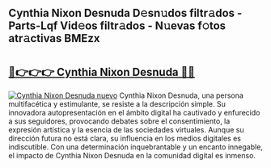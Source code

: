 ## Cynthia Nixon Desnuda D𝚎sn𝚞dos filtr𝚊dos - Parts-Lqf Vid𝚎os filtr𝚊dos - N𝚞evas f𝚘tos atr𝚊ctivas BMEzx

# <h2><a href="http://mb8qz2.tromn.icu/?c=Cynthia+Nixon+Desnuda">🔗👉👉👉 Cynthia Nixon Desnuda 🔗🔗</a></h2>

[![Cynthia Nixon Desnuda nuevo](https://i.imgur.com/pEAQMta.gif)](http://mb8qz2.tromn.icu/?c=Cynthia+Nixon+Desnuda)
Cynthia Nixon Desnuda, una persona multifacética y estimulante, se resiste a la descripción simple. Su innovadora autopresentación en el ámbito digital ha cautivado y enfurecido a sus seguidores, provocando debates sobre el consentimiento, la expresión artística y la esencia de las sociedades virtuales. Aunque su dirección futura no está clara, su influencia en los medios digitales es indiscutible. Con una determinación inquebrantable y un encanto innegable, el impacto de Cynthia Nixon Desnuda en la comunidad digital es inmenso.
